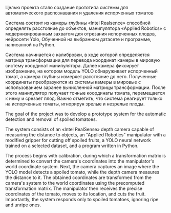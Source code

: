 Целью проекта стало создание прототипа системы для автоматического распознавания и удаления испорченных томатов

Система состоит из камеры глубины «Intel Realsence» способной определять расстояние до объектов, манипулятора «Applied Robotics» с модернизированным захватом для отрезания испорченных плодов, нейросети Yolo, Обученной на выбранном датасете и программе, написанной на Python.

Система начинается с калибровки, в ходе которой определяется матрица трансформации для перевода координат камеры в мировую систему координат манипулятора. Далее камера фиксирует изображение, на котором модель YOLO обнаруживает испорченный томат, а камера глубины измеряет расстояние до него. Полученные координаты преобразуются из системы камеры в мировые с использованием заранее вычисленной матрицы трансформации. После этого манипулятор получает точные координаты томата, перемещается к нему и срезает плод. Важно отметить, что система реагирует только на испорченные томаты, игнорируя зрелые и незрелые плоды.



The goal of the project was to develop a prototype system for the automatic detection and removal of spoiled tomatoes.  

The system consists of an «Intel RealSense» depth camera capable of measuring the distance to objects, an "Applied Robotics" manipulator with a modified gripper for cutting off spoiled fruits, a YOLO neural network trained on a selected dataset, and a program written in Python.  

The process begins with calibration, during which a transformation matrix is determined to convert the camera's coordinates into the manipulator's world coordinate system. Next, the camera captures an image where the YOLO model detects a spoiled tomato, while the depth camera measures the distance to it. The obtained coordinates are transformed from the camera's system to the world coordinates using the precomputed transformation matrix. The manipulator then receives the precise coordinates of the tomato, moves to its location, and cuts the fruit. Importantly, the system responds only to spoiled tomatoes, ignoring ripe and unripe ones.
